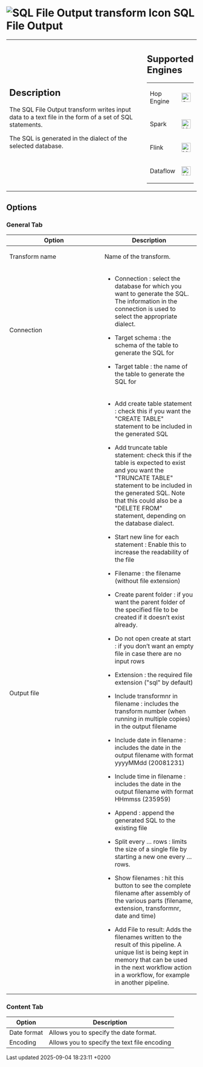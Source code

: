 <div id="header">

# <span class="image image-doc-icon">![SQL File Output transform Icon](../assets/images/transforms/icons/sqlfileoutput.svg)</span> SQL File Output

</div>

<div id="content">

<div id="preamble">

<div class="sectionbody">

<table>
<colgroup>
<col style="width: 75%" />
<col style="width: 25%" />
</colgroup>
<tbody>
<tr class="odd">
<td><div class="content">
<div class="sect1">
<h2 id="_description">Description</h2>
<div class="sectionbody">
<div class="paragraph">
<p>The SQL File Output transform writes input data to a text file in the form of a set of SQL statements.</p>
</div>
<div class="paragraph">
<p>The SQL is generated in the dialect of the selected database.</p>
</div>
</div>
</div>
</div></td>
<td><div class="content">
<div class="sect1">
<h2 id="_supported_engines">Supported Engines</h2>
<div class="sectionbody">
<table>
<tbody>
<tr class="odd">
<td><p>Hop Engine</p></td>
<td><div class="content">
<div class="paragraph">
<p><span class="image"><img src="../assets/images/check_mark.svg" alt="Supported" width="24" /></span></p>
</div>
</div></td>
</tr>
<tr class="even">
<td><p>Spark</p></td>
<td><div class="content">
<div class="paragraph">
<p><span class="image"><img src="../assets/images/question_mark.svg" alt="Maybe Supported" width="24" /></span></p>
</div>
</div></td>
</tr>
<tr class="odd">
<td><p>Flink</p></td>
<td><div class="content">
<div class="paragraph">
<p><span class="image"><img src="../assets/images/question_mark.svg" alt="Maybe Supported" width="24" /></span></p>
</div>
</div></td>
</tr>
<tr class="even">
<td><p>Dataflow</p></td>
<td><div class="content">
<div class="paragraph">
<p><span class="image"><img src="../assets/images/question_mark.svg" alt="Maybe Supported" width="24" /></span></p>
</div>
</div></td>
</tr>
</tbody>
</table>
</div>
</div>
</div></td>
</tr>
</tbody>
</table>

</div>

</div>

<div class="sect1">

## Options

<div class="sectionbody">

<div class="sect2">

### General Tab

<table>
<colgroup>
<col style="width: 50%" />
<col style="width: 50%" />
</colgroup>
<thead>
<tr class="header">
<th>Option</th>
<th>Description</th>
</tr>
</thead>
<tbody>
<tr class="odd">
<td><p>Transform name</p></td>
<td><p>Name of the transform.</p></td>
</tr>
<tr class="even">
<td><p>Connection</p></td>
<td><div class="content">
<div class="ulist">
<ul>
<li><p>Connection : select the database for which you want to generate the SQL. The information in the connection is used to select the appropriate dialect.</p></li>
<li><p>Target schema : the schema of the table to generate the SQL for</p></li>
<li><p>Target table : the name of the table to generate the SQL for</p></li>
</ul>
</div>
</div></td>
</tr>
<tr class="odd">
<td><p>Output file</p></td>
<td><div class="content">
<div class="ulist">
<ul>
<li><p>Add create table statement : check this if you want the &quot;CREATE TABLE&quot; statement to be included in the generated SQL</p></li>
<li><p>Add truncate table statement: check this if the table is expected to exist and you want the &quot;TRUNCATE TABLE&quot; statement to be included in the generated SQL. Note that this could also be a &quot;DELETE FROM&quot; statement, depending on the database dialect.</p></li>
<li><p>Start new line for each statement : Enable this to increase the readability of the file</p></li>
<li><p>Filename : the filename (without file extension)</p></li>
<li><p>Create parent folder : if you want the parent folder of the specified file to be created if it doesn’t exist already.</p></li>
<li><p>Do not open create at start : if you don’t want an empty file in case there are no input rows</p></li>
<li><p>Extension : the required file extension (&quot;sql&quot; by default)</p></li>
<li><p>Include transformnr in filename : includes the transform number (when running in multiple copies) in the output filename</p></li>
<li><p>Include date in filename : includes the date in the output filename with format yyyyMMdd (20081231)</p></li>
<li><p>Include time in filename : includes the date in the output filename with format HHmmss (235959)</p></li>
<li><p>Append : append the generated SQL to the existing file</p></li>
<li><p>Split every …​ rows : limits the size of a single file by starting a new one every …​ rows.</p></li>
<li><p>Show filenames : hit this button to see the complete filename after assembly of the various parts (filename, extension, transformnr, date and time)</p></li>
<li><p>Add File to result: Adds the filenames written to the result of this pipeline. A unique list is being kept in memory that can be used in the next workflow action in a workflow, for example in another pipeline.</p></li>
</ul>
</div>
</div></td>
</tr>
</tbody>
</table>

</div>

<div class="sect2">

### Content Tab

| Option      | Description                                  |
| ----------- | -------------------------------------------- |
| Date format | Allows you to specify the date format.       |
| Encoding    | Allows you to specify the text file encoding |

</div>

</div>

</div>

</div>

<div id="footer">

<div id="footer-text">

Last updated 2025-09-04 18:23:11 +0200

</div>

</div>
